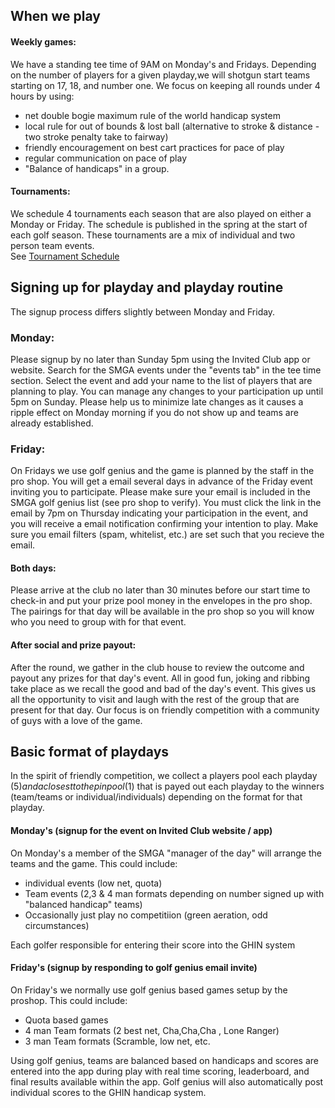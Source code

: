 ## When we play
#### Weekly games:
We have a standing tee time of 9AM on Monday's and Fridays.  Depending on the number of players for a given playday,we will shotgun start teams starting on 17, 18, and number one.  We focus on keeping all rounds under 4 hours by using:
* net double bogie maximum rule of the world handicap system
* local rule for out of bounds & lost ball (alternative to stroke & distance - two stroke penalty take to fairway)
* friendly encouragement on best cart practices for pace of play
* regular communication on pace of play
* "Balance of handicaps" in a group.
#### Tournaments:
We schedule 4 tournaments each season that are also played on either a Monday or Friday.  The schedule is published in the spring at the start of each golf season.  These tournaments are a mix of individual and two person team events.  
See [Tournament Schedule](/schedule) 



## Signing up for playday and playday routine
The signup process differs slightly between Monday and Friday.  
### Monday:
Please signup by no later than Sunday 5pm using the Invited Club app or website.  Search for the SMGA events under the "events tab" in the tee time section.  Select the event and add your name to the list of players that are planning to play.  You can manage any changes to your participation up until 5pm on Sunday.  Please help us to minimize late changes as it causes a ripple effect on Monday morning if you do not show up and teams are already established.  

### Friday:
On Fridays we use golf genius and the game is planned by the staff in the pro shop.  You will get a email several days in advance of the Friday event inviting you to participate.  Please make sure your email is included in the SMGA golf genius list (see pro shop to verify).  You must click the link in the email by 7pm on Thursday indicating your participation in the event, and you will receive a email notification confirming your intention to play.  Make sure you email filters (spam, whitelist, etc.) are set such that you recieve the email.  

#### Both days:
Please arrive at the club no later than 30 minutes before our start time to check-in and put your prize pool money in the envelopes in the pro shop.  The pairings for that day will be available in the pro shop so you will know who you need to group with for that event.  

#### After social and prize payout:
After the round, we gather in the club house to review the outcome and payout any prizes for that day's event.  All in good fun, joking and ribbing take place as we recall the good and bad of the day's event.  This gives us all the opportunity to visit and laugh with the rest of the group that are present for that day.  Our focus is on friendly competition with a community of guys with a love of the game.  

## Basic format of playdays
In the spirit of friendly competition, we collect a players pool each playday ($5) and a closest to the pin pool ($1) that is payed out each playday to the winners (team/teams or individual/individuals) depending on the format for that playday.  
#### Monday's (signup for the event on Invited Club website / app)
On Monday's a member of the SMGA "manager of the day" will arrange the teams and the game.  This could include:
* individual events (low net, quota)
* Team events (2,3 & 4 man formats depending on number signed up with "balanced handicap" teams)
* Occasionally just play no competitiion (green aeration, odd circumstances)

Each golfer responsible for entering their score into the GHIN system
#### Friday's (signup by responding to golf genius email invite)
On Friday's we normally use golf genius based games setup by the proshop.  This could include:
* Quota based games
* 4 man Team formats (2 best net, Cha,Cha,Cha , Lone Ranger) 
* 3 man Team formats (Scramble, low net, etc.

Using golf genius, teams are balanced based on handicaps and scores are entered into the app during play with real time scoring, leaderboard, and final results available within the app.  Golf genius will also automatically post individual scores to the GHIN handicap system.  
